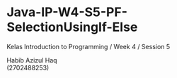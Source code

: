 # Java-IP-W4-S5-PF-SelectionUsingIf-Else

Kelas Introduction to Programming / Week 4 / Session 5

Habib Azizul Haq  
(2702488253)
